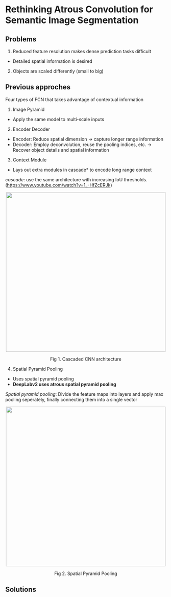 # Rethinking Atrous Convolution for Semantic Image Segmentation

## Problems

1. Reduced feature resolution makes dense prediction tasks difficult

  - Detailed spatial information is desired

2. Objects are scaled differently (small to big)

## Previous approches

Four types of FCN that takes advantage of contextual information

1. Image Pyramid
  - Apply the same model to multi-scale inputs

2. Encoder Decoder
  - Encoder: Reduce spatial dimension -> capture longer range information
  - Decoder: Employ deconvolution, reuse the pooling indices, etc. -> Recover object details and spatial information

3. Context Module
  - Lays out extra modules in cascade* to encode long range context

*cascade*: use the same architecture with increasing IoU thresholds. (https://www.youtube.com/watch?v=1_-HfZcERJk)
<p align="center">
<img src = "http://www.svcl.ucsd.edu/projects/cascade-rcnn/img/faster2cascade.png" width = "500dp"></img>
</p>
<div align="center">Fig 1. Cascaded CNN architecture</div>

4. Spatial Pyramid Pooling
  - Uses spatial pyramid pooling
  - **DeepLabv2 uses atrous spatial pyramid pooling**

*Spatial pyramid pooling*: Divide the feature maps into layers and apply max pooling seperately, finally connecting them into a single vector
<p align="center">
<img src = "https://production-media.paperswithcode.com/methods/Screen_Shot_2020-06-21_at_3.05.44_PM.png" width = "500dp"></img>
</p>
<div align="center">Fig 2. Spatial Pyramid Pooling</div>

## Solutions
